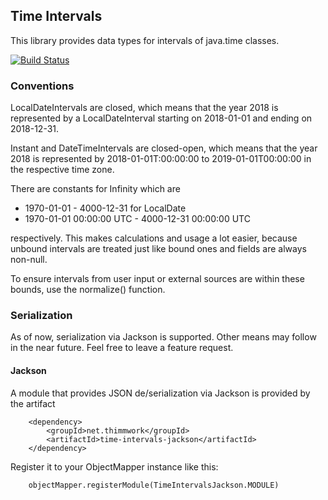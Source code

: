 ## Time Intervals ##
This library provides data types for intervals of java.time classes.

[![Build Status](https://travis-ci.org/thimmwork/time-intervals.svg?branch=master)](https://travis-ci.org/thimmwork/time-intervals)

### Conventions
LocalDateIntervals are closed, which means that the year 2018 is represented by a LocalDateInterval starting on 2018-01-01 and ending on 2018-12-31.

Instant and DateTimeIntervals are closed-open, which means that the year 2018 is represented by 2018-01-01T:00:00:00 to 2019-01-01T00:00:00 in the respective time zone.

There are constants for Infinity which are
* 1970-01-01 - 4000-12-31 for LocalDate
* 1970-01-01 00:00:00 UTC - 4000-12-31 00:00:00 UTC

respectively. This makes calculations and usage a lot easier, because unbound intervals are treated just like bound ones and fields are always non-null.

To ensure intervals from user input or external sources are within these bounds, use the normalize() function.

### Serialization ###
As of now, serialization via Jackson is supported. Other means may follow in the near future.
Feel free to leave a feature request.

#### Jackson ####
A module that provides JSON de/serialization via Jackson is provided by the artifact
```
    <dependency>
        <groupId>net.thimmwork</groupId>
        <artifactId>time-intervals-jackson</artifactId>
    </dependency>
```

Register it to your ObjectMapper instance like this:
```
    objectMapper.registerModule(TimeIntervalsJackson.MODULE)
```
